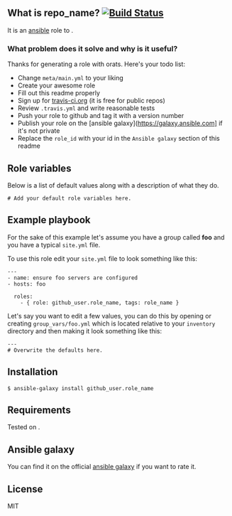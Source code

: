 ## What is repo_name? [![Build Status](https://secure.travis-ci.org/github_user/repo_name.png)](http://travis-ci.org/github_user/repo_name)

It is an [ansible](http://www.ansible.com/home) role to <enter what the role is about>.

### What problem does it solve and why is it useful?

Thanks for generating a role with orats. Here's your todo list:

- Change `meta/main.yml` to your liking
- Create your awesome role
- Fill out this readme properly
- Sign up for [travis-ci.org](http://travis-ci.org) (it is free for public repos)
- Review `.travis.yml` and write reasonable tests
- Push your role to github and tag it with a version number
- Publish your role on the [ansible galaxy](https://galaxy.ansible.com] if it's not private
- Replace the `role_id` with your id in the `Ansible galaxy` section of this readme

## Role variables

Below is a list of default values along with a description of what they do.

```
# Add your default role variables here.
```

## Example playbook

For the sake of this example let's assume you have a group called **foo** and you have a typical `site.yml` file.

To use this role edit your `site.yml` file to look something like this:

```
---
- name: ensure foo servers are configured
- hosts: foo

  roles:
    - { role: github_user.role_name, tags: role_name }
```

Let's say you want to edit a few values, you can do this by opening or creating `group_vars/foo.yml` which is located relative to your `inventory` directory and then making it look something like this:

```
---
# Overwrite the defaults here.
```

## Installation

`$ ansible-galaxy install github_user.role_name`

## Requirements

Tested on <enter your OS of choice>.

## Ansible galaxy

You can find it on the official [ansible galaxy](https://galaxy.ansible.com/list#/roles/role_id) if you want to rate it.

## License

MIT